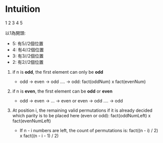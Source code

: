 # Intuition

1 2 3 4 5

以1為開頭:
- 5: 有5//2個位置
- 4: 有4//2個位置
- 3: 有3//2個位置
- 2: 有2//2個位置

1. if n is **odd**, the first element can only be **odd**
    - odd -> even -> odd .... -> odd: fact(oddNum) x fact(evenNum)
2. if n is **even**, the first element can be **odd** or **even**
    - odd -> even -> ... -> even or even -> odd .... -> odd

3. At position i, the remaining valid permutations if it is already decided which parity is to be placed here (even or odd): fact(oddNumLeft) x fact(evenNumLeft)
   - If n - i numbers are left, the count of permutations is: fact((n - i) / 2) x fact((n - i - 1) / 2)